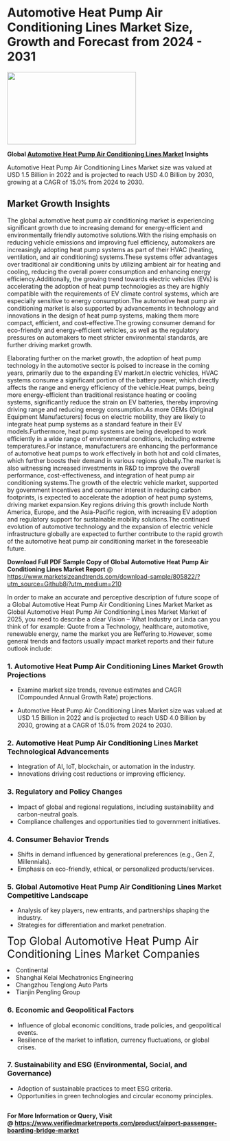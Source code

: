 <H1>Automotive Heat Pump Air Conditioning Lines Market Size, Growth and Forecast from 2024 - 2031</H1><img class="aligncenter size-medium wp-image-584254" src="https://thirdeyenews.in/wp-content/uploads/2024/09/Global-Market-Research-300x168.jpeg" alt="" width="300" height="168" /><p><strong>Global&nbsp;<a href="https://www.marketsizeandtrends.com/download-sample/805822/?utm_source=Github8j?utm_medium=210">Automotive Heat Pump Air Conditioning Lines Market</a> Insights</strong></p><p>Automotive Heat Pump Air Conditioning Lines Market size was valued at USD 1.5 Billion in 2022 and is projected to reach USD 4.0 Billion by 2030, growing at a CAGR of 15.0% from 2024 to 2030.</p><p><h2>Market Growth Insights</h2> <p>The global automotive heat pump air conditioning market is experiencing significant growth due to increasing demand for energy-efficient and environmentally friendly automotive solutions.With the rising emphasis on reducing vehicle emissions and improving fuel efficiency, automakers are increasingly adopting heat pump systems as part of their HVAC (heating, ventilation, and air conditioning) systems.These systems offer advantages over traditional air conditioning units by utilizing ambient air for heating and cooling, reducing the overall power consumption and enhancing energy efficiency.Additionally, the growing trend towards electric vehicles (EVs) is accelerating the adoption of heat pump technologies as they are highly compatible with the requirements of EV climate control systems, which are especially sensitive to energy consumption.The automotive heat pump air conditioning market is also supported by advancements in technology and innovations in the design of heat pump systems, making them more compact, efficient, and cost-effective.The growing consumer demand for eco-friendly and energy-efficient vehicles, as well as the regulatory pressures on automakers to meet stricter environmental standards, are further driving market growth.<br></p> <p>Elaborating further on the market growth, the adoption of heat pump technology in the automotive sector is poised to increase in the coming years, primarily due to the expanding EV market.In electric vehicles, HVAC systems consume a significant portion of the battery power, which directly affects the range and energy efficiency of the vehicle.Heat pumps, being more energy-efficient than traditional resistance heating or cooling systems, significantly reduce the strain on EV batteries, thereby improving driving range and reducing energy consumption.As more OEMs (Original Equipment Manufacturers) focus on electric mobility, they are likely to integrate heat pump systems as a standard feature in their EV models.Furthermore, heat pump systems are being developed to work efficiently in a wide range of environmental conditions, including extreme temperatures.For instance, manufacturers are enhancing the performance of automotive heat pumps to work effectively in both hot and cold climates, which further boosts their demand in various regions globally.The market is also witnessing increased investments in R&D to improve the overall performance, cost-effectiveness, and integration of heat pump air conditioning systems.The growth of the electric vehicle market, supported by government incentives and consumer interest in reducing carbon footprints, is expected to accelerate the adoption of heat pump systems, driving market expansion.Key regions driving this growth include North America, Europe, and the Asia-Pacific region, with increasing EV adoption and regulatory support for sustainable mobility solutions.The continued evolution of automotive technology and the expansion of electric vehicle infrastructure globally are expected to further contribute to the rapid growth of the automotive heat pump air conditioning market in the foreseeable future.<br></p><p><span class=""><strong>Download Full PDF Sample Copy of Global Automotive Heat Pump Air Conditioning Lines Market Report</strong> @ <a href="https://www.marketsizeandtrends.com/download-sample/805822/?utm_source=Github8j?utm_medium=210" target="_blank">https://www.marketsizeandtrends.com/download-sample/805822/?utm_source=Github8j?utm_medium=210</a></span></p><p>In order to make an accurate and perceptive description of future scope of a Global&nbsp;Automotive Heat Pump Air Conditioning Lines Market Market as Global&nbsp;Automotive Heat Pump Air Conditioning Lines Market Market of 2025, you need to describe a clear Vision &ndash; What Industry or Linda can you think of for example: Quote from a Technology, healthcare, automotive, renewable energy, name the market you are Reffering to.However, some general trends and factors usually impact market reports and their future outlook include:</p><h3>1.&nbsp;<strong>Automotive Heat Pump Air Conditioning Lines Market Growth Projections</strong></h3><ul><li>Examine market size trends, revenue estimates and CAGR (Compounded Annual Growth Rate) projections.</li><li><p>Automotive Heat Pump Air Conditioning Lines Market size was valued at USD 1.5 Billion in 2022 and is projected to reach USD 4.0 Billion by 2030, growing at a CAGR of 15.0% from 2024 to 2030.</p></li></ul><h3>2.&nbsp;<strong>Automotive Heat Pump Air Conditioning Lines Market Technological Advancements</strong></h3><ul><li>Integration of AI, IoT, blockchain, or automation in the industry.</li><li>Innovations driving cost reductions or improving efficiency.</li></ul><h3>3.&nbsp;<strong>Regulatory and Policy Changes</strong></h3><ul><li>Impact of global and regional regulations, including sustainability and carbon-neutral goals.</li><li>Compliance challenges and opportunities tied to government initiatives.</li></ul><h3>4.&nbsp;<strong>Consumer Behavior Trends</strong></h3><ul><li>Shifts in demand influenced by generational preferences (e.g., Gen Z, Millennials).</li><li>Emphasis on eco-friendly, ethical, or personalized products/services.</li></ul><h3>5.&nbsp;<strong>Global Automotive Heat Pump Air Conditioning Lines Market Competitive Landscape</strong></h3><ul><li>Analysis of key players, new entrants, and partnerships shaping the industry.</li><li>Strategies for differentiation and market penetration.</li></ul><p data-pm-slice="1 1 []"><span style="color: inherit; font-family: inherit; font-size: 25px;">Top Global Automotive Heat Pump Air Conditioning Lines Market Companies</span></p><div class="" data-test-id=""><p><li>Continental</li><li> Shanghai Kelai Mechatronics Engineering</li><li> Changzhou Tenglong Auto Parts</li><li> Tianjin Pengling Group</li></p></div><h3>6.&nbsp;<strong>Economic and Geopolitical Factors</strong></h3><ul><li>Influence of global economic conditions, trade policies, and geopolitical events.</li><li>Resilience of the market to inflation, currency fluctuations, or global crises.</li></ul><h3>7.&nbsp;<strong>Sustainability and ESG (Environmental, Social, and Governance)</strong></h3><ul><li>Adoption of sustainable practices to meet ESG criteria.</li><li>Opportunities in green technologies and circular economy principles.</li></ul><h2><strong style="font-size: 14px;">For More Information or Query, Visit @&nbsp;</strong><a style="background-color: #ffffff; font-size: 14px;" href="https://www.marketsizeandtrends.com/report/automotive-heat-pump-air-conditioning-lines-market/" target="_blank">https://www.verifiedmarketreports.com/product/airport-passenger-boarding-bridge-market</a></h2>